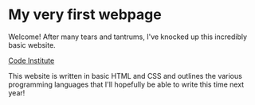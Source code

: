 # My very first webpage

Welcome! After many tears and tantrums, I've knocked up this incredibly basic website.

[Code Institute](https://www.codeinstitute.net)

This website is written in basic HTML and CSS and outlines the various programming languages that I'll hopefully be able to write this time next year!


